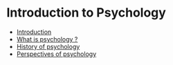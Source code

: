 # Introduction to Psychology

* [Introduction](README.md)
* [What is psychology ?](chapter1.md)
* [History of psychology](chapter2.md)
* [Perspectives of psychology](chapter3.md)
